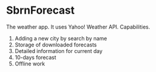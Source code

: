 # SbrnForecast
The weather app. It uses Yahoo! Weather API.
Capabilities.
1) Adding a new city by search by name
2) Storage of downloaded forecasts
3) Detailed information for current day
4) 10-days forecast
5) Offline work
